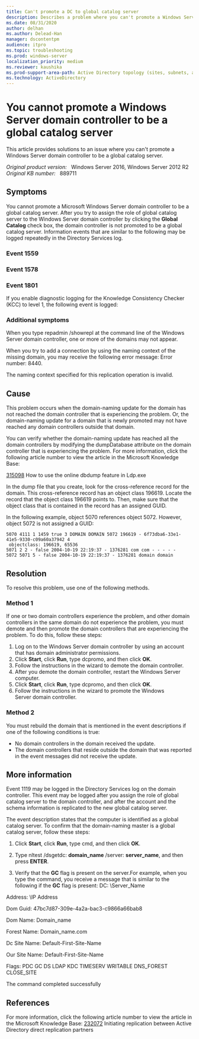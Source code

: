 ```yaml
---
title: Can't promote a DC to global catalog server
description: Describes a problem where you can't promote a Windows Server-based domain controller to be a global catalog server.
ms.date: 08/31/2020
author: delhan
ms.author: Delead-Han
manager: dscontentpm
audience: itpro
ms.topic: troubleshooting
ms.prod: windows-server
localization_priority: medium
ms.reviewer: kaushika
ms.prod-support-area-path: Active Directory topology (sites, subnets, and connection objects)
ms.technology: ActiveDirectory
---
```

# You cannot promote a Windows Server domain controller to be a global catalog server

This article provides solutions to an issue where you can't promote a Windows Server domain controller to be a global catalog server.

_Original product version:_ &nbsp; Windows Server 2016, Windows Server 2012 R2  
_Original KB number:_ &nbsp; 889711

## Symptoms

You cannot promote a Microsoft Windows Server domain controller to be a global catalog server. After you try to assign the role of global catalog server to the Windows Server domain controller by clicking the **Global Catalog** check box, the domain controller is not promoted to be a global catalog server. Information events that are similar to the following may be logged repeatedly in the Directory Services log.

### Event 1559

### Event 1578

### Event 1801

If you enable diagnostic logging for the Knowledge Consistency Checker (KCC) to level 1, the following event is logged:

### Additional symptoms

When you type repadmin /showrepl at the command line of the Windows Server domain controller, one or more of the domains may not appear.

When you try to add a connection by using the naming context of the missing domain, you may receive the following error message: Error number: 8440.

The naming context specified for this replication operation is invalid.

## Cause

This problem occurs when the domain-naming update for the domain has not reached the domain controller that is experiencing the problem. Or, the domain-naming update for a domain that is newly promoted may not have reached any domain controllers outside that domain.

You can verify whether the domain-naming update has reached all the domain controllers by modifying the dumpDatabase attribute on the domain controller that is experiencing the problem. For more information, click the following article number to view the article in the Microsoft Knowledge Base:

[315098](https://support.microsoft.com/help/315098) How to use the online dbdump feature in Ldp.exe  

In the dump file that you create, look for the cross-reference record for the domain. This cross-reference record has an object class 196619. Locate the record that the object class 196619 points to. Then, make sure that the object class that is contained in the record has an assigned GUID.

In the following example, object 5070 references object 5072. However, object 5072 is not assigned a GUID:
```
5070 4111 1 1459 true 3 DOMAIN DOMAIN 5072 196619 - 6f73dba6-33e1-41e5-9330-c09a60a37942 4 
 objectclass: 196619, 65536
5071 2 2 - false 2004-10-19 22:19:37 - 1376281 com com - - - - - 
5072 5071 5 - false 2004-10-19 22:19:37 - 1376281 domain domain
```

## Resolution

To resolve this problem, use one of the following methods.

### Method 1

If one or two domain controllers experience the problem, and other domain controllers in the same domain do not experience the problem, you must demote and then promote the domain controllers that are experiencing the problem. To do this, follow these steps:
1. Log on to the Windows Server domain controller by using an account that has domain administrator permissions.
2. Click **Start**, click **Run**, type dcpromo, and then click **OK**.
3. Follow the instructions in the wizard to demote the domain controller.
4. After you demote the domain controller, restart the Windows Server computer.
5. Click **Start**, click **Run**, type dcpromo, and then click **OK**.
6. Follow the instructions in the wizard to promote the Windows Server domain controller.

### Method 2

You must rebuild the domain that is mentioned in the event descriptions if one of the following conditions is true:
- No domain controllers in the domain received the update.
- The domain controllers that reside outside the domain that was reported in the event messages did not receive the update.

## More information

Event 1119 may be logged in the Directory Services log on the domain controller. This event may be logged after you assign the role of global catalog server to the domain controller, and after the account and the schema information is replicated to the new global catalog server.

The event description states that the computer is identified as a global catalog server. To confirm that the domain-naming master is a global catalog server, follow these steps:
1. Click **Start**, click **Run**, type cmd, and then click **OK**.
2. Type nltest /dsgetdc: **domain_name** /server: **server_name**, and then press **ENTER**.

3. Verify that the **GC** flag is present on the server.For example, when you type the command, you receive a message that is similar to the following if the **GC** flag is present: DC: \\Server_Name

Address: \\IP Address

Dom Guid: 47bc7d87-309e-4a2a-bac3-c9866a66bab8

Dom Name: Domain_name

Forest Name: Domain_name.com

Dc Site Name: Default-First-Site-Name

Our Site Name: Default-First-Site-Name

Flags: PDC GC DS LDAP KDC TIMESERV WRITABLE DNS_FOREST CLOSE_SITE

The command completed successfully

## References

For more information, click the following article number to view the article in the Microsoft Knowledge Base: 
 [232072](https://support.microsoft.com/help/232072) Initiating replication between Active Directory direct replication partners
